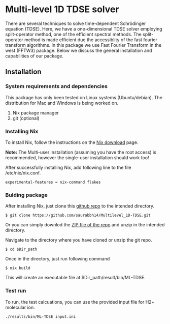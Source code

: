# Multi-level 1D TDSE solver
There are several techniques to solve time-dependent Schrödinger equation (TDSE). Here, we have a one-dimensional TDSE solver employing split-operator method, one of the efficient spectral methods. The split-operator method is made efficient due the accessiblity of the fast fourier transform algorithms. In this package we use Fast Fourier Transform in the west (FFTW3) package. Below we discuss the general installation and capabilities of our package.
 
## Installation
### System requirements and dependencies
This package has only been tested on Linux systems (Ubuntu/debian). The distribution for Mac and Windows is being worked on.

1. Nix package manager
2. git (optional)

### Installing Nix
To install Nix, follow the instructions on the [Nix download](https://nixos.org/download/) page.

**Note:** The Multi-user installation (assuming you have the root access) is recommended, however the single-user installation should work too!

After successfully installing Nix, add following line to the file /etc/nix/nix.conf.
```
experimental-features = nix-command flakes
```

### Bulding package
After installing Nix, just clone this [github repo](https://github.com/saurabbh14/Multilevel_1D-TDSE.git) to the intended directory.
```
$ git clone https://github.com/saurabbh14/Multilevel_1D-TDSE.git 
```
Or you can simply downlod the [ZIP file of the repo](https://github.com/saurabbh14/Multilevel_1D-TDSE/archive/refs/heads/master.zip) and unzip in the intended directory.

Navigate to the directory where you have cloned or unzip the git repo.
```
$ cd $Dir_path
```

Once in the directory, just run following command
```
$ nix build
```

This will create an executable file at $Dir_path/result/bin/ML-TDSE.

### Test run
To run, the test calcuations, you can use the provided input file for H2+ molecular ion.
```
./results/bin/ML-TDSE input.ini
```  
 
